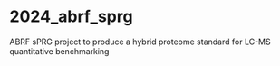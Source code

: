 # 2024_abrf_sprg
ABRF sPRG project to produce a hybrid proteome standard for LC-MS quantitative benchmarking

